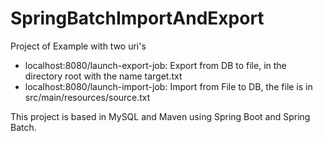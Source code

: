 # SpringBatchImportAndExport

Project of Example with two uri's

- localhost:8080/launch-export-job: Export from DB to file, in the directory root with the name target.txt
- localhost:8080/launch-import-job: Import from File to DB, the file is in src/main/resources/source.txt

This project is based in MySQL and Maven using Spring Boot and Spring Batch.
